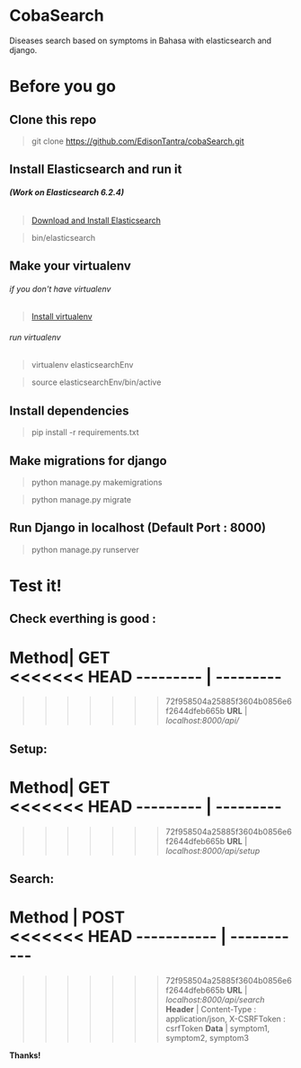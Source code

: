 # CobaSearch

Diseases search based on symptoms in Bahasa with elasticsearch and django.

# Before you go
## Clone this repo
>git clone https://github.com/EdisonTantra/cobaSearch.git

## Install Elasticsearch and run it
###### **(Work on Elasticsearch 6.2.4)**

> [Download and Install Elasticsearch](http://https://www.elastic.co/guide/en/elasticsearch/reference/current/install-elasticsearch.html "Download and Install Elasticsearch")

>bin/elasticsearch

## Make your virtualenv
###### if you don't have virtualenv
>[Install virtualenv](https://virtualenv.pypa.io/en/stable/installation/ "Install virtualenv")

###### run virtualenv
>virtualenv elasticsearchEnv

>source elasticsearchEnv/bin/active

## Install dependencies
>pip install -r requirements.txt

## Make migrations for django
>python manage.py makemigrations

>python manage.py migrate

## Run Django in localhost (Default Port : 8000)
>python manage.py runserver

# Test it!

## Check everthing is good :
 **Method**|  GET  
<<<<<<< HEAD
 --------- | ---------
=======
>>>>>>> 72f958504a25885f3604b0856e6f2644dfeb665b
  **URL**  |  *localhost:8000/api/*

## Setup:
 **Method**|  GET  
<<<<<<< HEAD
 --------- | ---------
=======
>>>>>>> 72f958504a25885f3604b0856e6f2644dfeb665b
  **URL**  |  *localhost:8000/api/setup*

## Search:
 **Method**  | POST  
<<<<<<< HEAD
 ----------- | -----------
=======
>>>>>>> 72f958504a25885f3604b0856e6f2644dfeb665b
  **URL**    |  *localhost:8000/api/search* 
 **Header**  | Content-Type : application/json,  X-CSRFToken : csrfToken
  **Data**   | symptom1, symptom2, symptom3

**Thanks!**